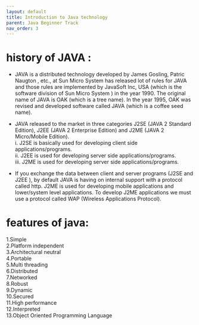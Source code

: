 ```yaml
---
layout: default
title: Introduction to Java technology
parent: Java Beginner Track
nav_order: 3
---
```


# history of JAVA :

- JAVA is a distributed technology developed by James Gosling, Patric Naugton , etc., at Sun
Micro System has released lot of rules for JAVA and those rules are implemented by JavaSoft Inc,
USA (which is the software division of Sun Micro System ) in the year 1990. The original name of JAVA
is OAK (which is a tree name). In the year 1995, OAK was revised and developed software called
JAVA (which is a coffee seed name).  <br>
- JAVA released to the market in three categories J2SE (JAVA 2 Standard Edition), J2EE (JAVA 2
Enterprise Edition) and J2ME (JAVA 2 Micro/Mobile Edition). <br>
i. J2SE is basically used for developing client side applications/programs. <br>
ii. J2EE is used for developing server side applications/programs. <br>
iii. J2ME is used for developing server side applications/programs. <br>

- If you exchange the data between client and server programs (J2SE and J2EE ), by default JAVA is
having on internal support with a protocol called http. J2ME is used for developing mobile
applications and lower/system level applications. To develop J2ME applications we must use a
protocol called WAP (Wireless Applications Protocol).

# features of java: 


1.Simple <br>
2.Platform independent <br>
3.Architectural neutral  <br>
4.Portable  <br>
5.Multi threading <br>
6.Distributed <br>
7.Networked  <br>
8.Robust <br>
9.Dynamic  <br>
10.Secured <br>
11.High performance <br>
12.Interpreted <br>
13.Object Oriented Programming Language <br>
